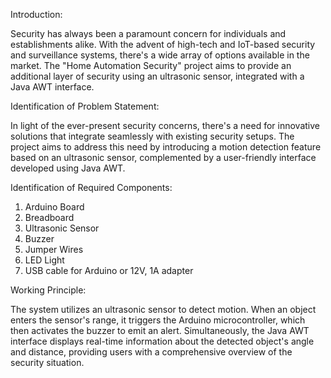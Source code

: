 Introduction:

Security has always been a paramount concern for individuals and establishments alike. With the advent of high-tech and IoT-based security and surveillance systems, there's a wide array of options available in the market. The "Home Automation Security" project aims to provide an additional layer of security using an ultrasonic sensor, integrated with a Java AWT interface.

Identification of Problem Statement:

In light of the ever-present security concerns, there's a need for innovative solutions that integrate seamlessly with existing security setups. The project aims to address this need by introducing a motion detection feature based on an ultrasonic sensor, complemented by a user-friendly interface developed using Java AWT.

Identification of Required Components:

1. Arduino Board
2. Breadboard
3. Ultrasonic Sensor
4. Buzzer
5. Jumper Wires
6. LED Light
7. USB cable for Arduino or 12V, 1A adapter


Working Principle:

The system utilizes an ultrasonic sensor to detect motion. When an object enters the sensor's range, it triggers the Arduino microcontroller, which then activates the buzzer to emit an alert. Simultaneously, the Java AWT interface displays real-time information about the detected object's angle and distance, providing users with a comprehensive overview of the security situation.


